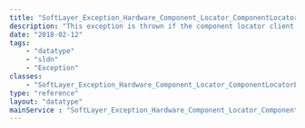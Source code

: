 ```yaml
---
title: "SoftLayer_Exception_Hardware_Component_Locator_ComponentLocatorException"
description: "This exception is thrown if the component locator client cannot find or communicate with the component locator service. "
date: "2018-02-12"
tags:
    - "datatype"
    - "sldn"
    - "Exception"
classes:
    - "SoftLayer_Exception_Hardware_Component_Locator_ComponentLocatorException"
type: "reference"
layout: "datatype"
mainService : "SoftLayer_Exception_Hardware_Component_Locator_ComponentLocatorException"
---
```

